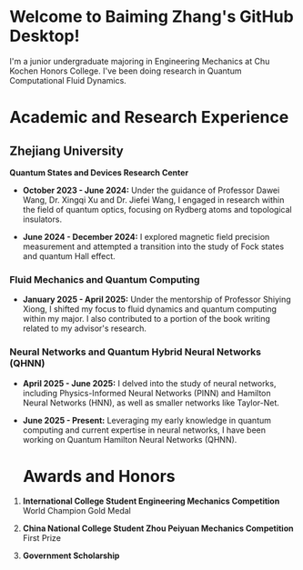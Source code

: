 # Welcome to Baiming Zhang's GitHub Desktop!

I'm a junior undergraduate majoring in Engineering Mechanics at Chu Kochen Honors College. I've been doing research in Quantum Computational Fluid Dynamics.

# Academic and Research Experience

## Zhejiang University
**Quantum States and Devices Research Center**

- **October 2023 - June 2024:** 
  Under the guidance of Professor Dawei Wang, Dr. Xingqi Xu and Dr. Jiefei Wang, I engaged in research within the field of quantum optics, focusing on Rydberg atoms and topological insulators.

- **June 2024 - December 2024:** 
  I explored magnetic field precision measurement and attempted a transition into the study of Fock states and quantum Hall effect.

### Fluid Mechanics and Quantum Computing
- **January 2025 - April 2025:** 
  Under the mentorship of Professor Shiying Xiong, I shifted my focus to fluid dynamics and quantum computing within my major. I also contributed to a portion of the book writing related to my advisor's research.

### Neural Networks and Quantum Hybrid Neural Networks (QHNN)
- **April 2025 - June 2025:** 
  I delved into the study of neural networks, including Physics-Informed Neural Networks (PINN) and Hamilton Neural Networks (HNN), as well as smaller networks like Taylor-Net.

- **June 2025 - Present:** 
  Leveraging my early knowledge in quantum computing and current expertise in neural networks, I have been working on Quantum Hamilton Neural Networks (QHNN).


  # Awards and Honors

1. **International College Student Engineering Mechanics Competition**  
   World Champion Gold Medal

2. **China National College Student Zhou Peiyuan Mechanics Competition**  
   First Prize

3. **Government Scholarship**
